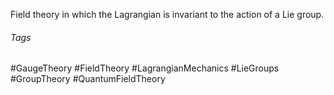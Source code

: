 Field theory in which the Lagrangian is invariant to the action of a Lie group.

###### Tags
#GaugeTheory #FieldTheory #LagrangianMechanics #LieGroups #GroupTheory #QuantumFieldTheory